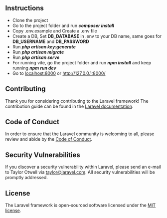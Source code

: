 ## Instructions

- Clone the project
- Go to the project folder and run **_composer install_**
- Copy .env.example and Create a .env file 
- Create a DB, Set **DB_DATABASE** in .env to your DB name, same goes for **DB_USERNAME** and **DB_PASSWORD**
- Run **_php artisan key:generate_**
- Run **_php artisan migrate_**
- Run **_php artisan serve_**
- For running vite, go the project folder and run **_npm install_** and keep running **_npm run dev_**
- Go to [localhost:8000](http://localhost:8000/) or http://127.0.0.1:8000/


## Contributing

Thank you for considering contributing to the Laravel framework! The contribution guide can be found in the [Laravel documentation](https://laravel.com/docs/contributions).

## Code of Conduct

In order to ensure that the Laravel community is welcoming to all, please review and abide by the [Code of Conduct](https://laravel.com/docs/contributions#code-of-conduct).

## Security Vulnerabilities

If you discover a security vulnerability within Laravel, please send an e-mail to Taylor Otwell via [taylor@laravel.com](mailto:taylor@laravel.com). All security vulnerabilities will be promptly addressed.

## License

The Laravel framework is open-sourced software licensed under the [MIT license](https://opensource.org/licenses/MIT).
